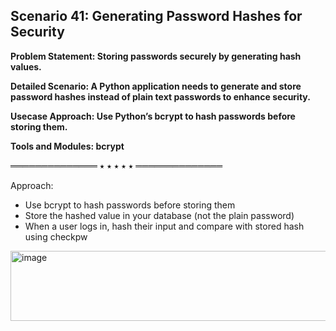 ## Scenario 41: Generating Password Hashes for Security  
**Problem Statement: Storing passwords securely by generating hash values.**  

**Detailed Scenario: A Python application needs to generate and store password hashes instead of plain text passwords to enhance security.**  

**Usecase Approach: Use Python’s bcrypt to hash passwords before storing them.**  

**Tools and Modules: bcrypt**  

══════════════ ⭑ ⭑ ⭑ ⭑ ⭑ ══════════════  

Approach:   
- Use bcrypt to hash passwords before storing them   
- Store the hashed value in your database (not the plain password)  
- When a user logs in, hash their input and compare with stored hash using checkpw  


<img width="1498" height="112" alt="image" src="https://github.com/user-attachments/assets/788a56f5-af7d-4d68-8de0-611868fcfd2f" />
